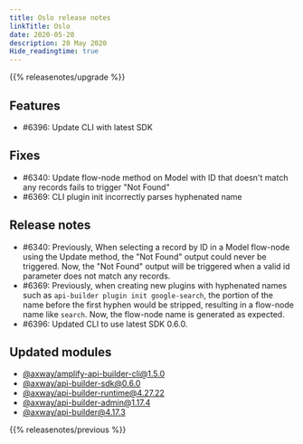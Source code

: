 ```yaml
---
title: Oslo release notes
linkTitle: Oslo
date: 2020-05-20
description: 20 May 2020
Hide_readingtime: true
---
```


{{% releasenotes/upgrade %}}

## Features

* #6396: Update CLI with latest SDK

## Fixes

* #6340: Update flow-node method on Model with ID that doesn't match any records fails to trigger "Not Found"
* #6369: CLI plugin init incorrectly parses hyphenated name

## Release notes

* #6340: Previously, When selecting a record by ID in a Model flow-node using the Update method, the "Not Found" output could never be triggered. Now, the "Not Found" output will be triggered when a valid id parameter does not match any records.
* #6369: Previously, when creating new plugins with hyphenated names such as `api-builder plugin init google-search`, the portion of the name before the first hyphen would be stripped, resulting in a flow-node name like `search`. Now, the flow-node name is generated as expected.
* #6396: Updated CLI to use latest SDK 0.6.0.

## Updated modules

* [@axway/amplify-api-builder-cli@1.5.0](https://www.npmjs.com/package/@axway/amplify-api-builder-cli/v/1.5.0)
* [@axway/api-builder-sdk@0.6.0](https://www.npmjs.com/package/@axway/api-builder-sdk/v/0.6.0)
* [@axway/api-builder-runtime@4.27.22](https://www.npmjs.com/package/@axway/api-builder-runtime/v/4.27.22)
* [@axway/api-builder-admin@1.17.4](https://www.npmjs.com/package/@axway/api-builder-admin/v/1.17.4)
* [@axway/api-builder@4.17.3](https://www.npmjs.com/package/@axway/api-builder/v/4.17.3)


{{% releasenotes/previous %}}
